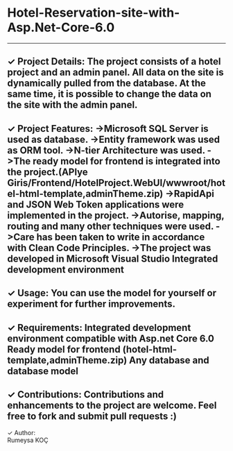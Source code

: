 # Hotel-Reservation-site-with-Asp.Net-Core-6.0

--------------------------------------------------------------------------------------------------
✓ Project Details: 
The project consists of a hotel project and an admin panel. All data on the site is dynamically pulled from the database. 
At the same time, it is possible to change the data on the site with the admin panel.  
--------------------------------------------------------------------------------------------------
✓ Project Features: 
->Microsoft SQL Server is used as database.
->Entity framework was used as ORM tool.
->N-tier Architecture was used.
->The ready model for frontend is integrated into the project.(APIye Giris/Frontend/HotelProject.WebUI/wwwroot/hotel-html-template,adminTheme.zip)
->RapidApi and JSON Web Token applications were implemented in the project.
->Autorise, mapping, routing and many other techniques were used.
->Care has been taken to write in accordance with Clean Code Principles.
->The project was developed in Microsoft Visual Studio Integrated development environment
--------------------------------------------------------------------------------------------------
✓ Usage: 
You can use the model for yourself or experiment for further improvements.
--------------------------------------------------------------------------------------------------
✓ Requirements: 
Integrated development environment compatible with Asp.net Core 6.0
Ready model for frontend (hotel-html-template,adminTheme.zip)
Any database and database model
--------------------------------------------------------------------------------------------------
✓ Contributions: 
Contributions and enhancements to the project are welcome. Feel free to fork and submit pull requests :)
--------------------------------------------------------------------------------------------------
✓ Author:  
Rumeysa KOÇ
